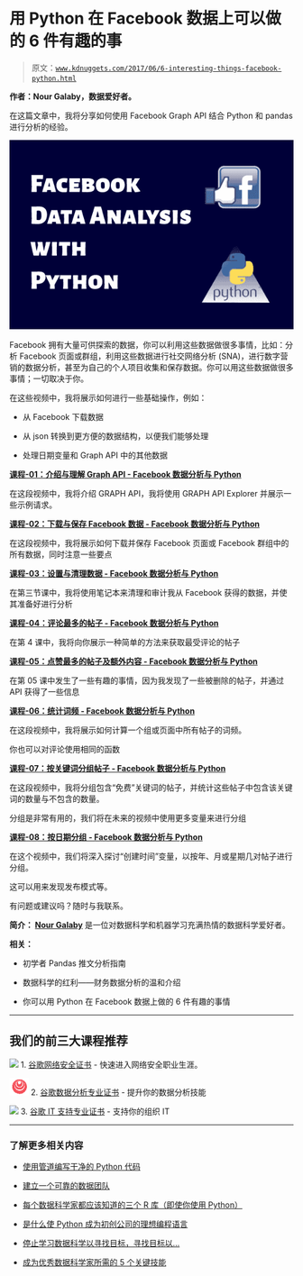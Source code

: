 # 用 Python 在 Facebook 数据上可以做的 6 件有趣的事

> 原文：[`www.kdnuggets.com/2017/06/6-interesting-things-facebook-python.html`](https://www.kdnuggets.com/2017/06/6-interesting-things-facebook-python.html)

**作者：Nour Galaby，数据爱好者。**

在这篇文章中，我将分享如何使用 Facebook Graph API 结合 Python 和 pandas 进行分析的经验。

![Facebook 数据分析](img/4fd395118870eff9654debebdf1a0b08.png)

Facebook 拥有大量可供探索的数据，你可以利用这些数据做很多事情，比如：分析 Facebook 页面或群组，利用这些数据进行社交网络分析 (SNA)，进行数字营销的数据分析，甚至为自己的个人项目收集和保存数据。你可以用这些数据做很多事情；一切取决于你。

在这些视频中，我将展示如何进行一些基础操作，例如：

+   从 Facebook 下载数据

+   从 json 转换到更方便的数据结构，以便我们能够处理

+   处理日期变量和 Graph API 中的其他数据

[**课程-01：介绍与理解 Graph API - Facebook 数据分析与 Python**](https://youtu.be/LmhjVT9gIwk)

在这段视频中，我将介绍 GRAPH API，我将使用 GRAPH API Explorer 并展示一些示例请求。

[**课程-02：下载与保存 Facebook 数据 - Facebook 数据分析与 Python**](https://youtu.be/0RcgBgBOiMI)

在这段视频中，我将展示如何下载并保存 Facebook 页面或 Facebook 群组中的所有数据，同时注意一些要点

[**课程-03：设置与清理数据 - Facebook 数据分析与 Python**](https://youtu.be/3KgkGpwEaN4)

在第三节课中，我将使用笔记本来清理和审计我从 Facebook 获得的数据，并使其准备好进行分析

[**课程-04：评论最多的帖子 - Facebook 数据分析与 Python**](https://youtu.be/QVPxMbIOG60)

在第 4 课中，我将向你展示一种简单的方法来获取最受评论的帖子

[**课程-05：点赞最多的帖子及额外内容 - Facebook 数据分析与 Python**](https://youtu.be/5E3j35jJ33s)

在第 05 课中发生了一些有趣的事情，因为我发现了一些被删除的帖子，并通过 API 获得了一些信息

[**课程-06：统计词频 - Facebook 数据分析与 Python**](https://youtu.be/qcc64-XAMqE)

在这段视频中，我将展示如何计算一个组或页面中所有帖子的词频。

你也可以对评论使用相同的函数

[**课程-07：按关键词分组帖子 - Facebook 数据分析与 Python**](https://youtu.be/9zQU2Z9saWU)

在这段视频中，我将分组包含“免费”关键词的帖子，并统计这些帖子中包含该关键词的数量与不包含的数量。

分组是非常有用的，我们将在未来的视频中使用更多变量来进行分组

[**课程-08：按日期分组 - Facebook 数据分析与 Python**](https://youtu.be/qgTDJLRX5nM)

在这个视频中，我们将深入探讨“创建时间”变量，以按年、月或星期几对帖子进行分组。

这可以用来发现发布模式等。

有问题或建议吗？随时与我联系。

**简介： [Nour Galaby](https://www.linkedin.com/in/nourgalaby/)** 是一位对数据科学和机器学习充满热情的数据科学爱好者。

**相关：**

+   初学者 Pandas 推文分析指南

+   数据科学的红利——财务数据分析的温和介绍

+   你可以用 Python 在 Facebook 数据上做的 6 件有趣的事情

* * *

## 我们的前三大课程推荐

![](img/0244c01ba9267c002ef39d4907e0b8fb.png) 1\. [谷歌网络安全证书](https://www.kdnuggets.com/google-cybersecurity) - 快速进入网络安全职业生涯。

![](img/e225c49c3c91745821c8c0368bf04711.png) 2\. [谷歌数据分析专业证书](https://www.kdnuggets.com/google-data-analytics) - 提升你的数据分析技能

![](img/0244c01ba9267c002ef39d4907e0b8fb.png) 3\. [谷歌 IT 支持专业证书](https://www.kdnuggets.com/google-itsupport) - 支持你的组织 IT

* * *

### 了解更多相关内容

+   [使用管道编写干净的 Python 代码](https://www.kdnuggets.com/2021/12/write-clean-python-code-pipes.html)

+   [建立一个可靠的数据团队](https://www.kdnuggets.com/2021/12/build-solid-data-team.html)

+   [每个数据科学家都应该知道的三个 R 库（即使你使用 Python）](https://www.kdnuggets.com/2021/12/three-r-libraries-every-data-scientist-know-even-python.html)

+   [是什么使 Python 成为初创公司的理想编程语言](https://www.kdnuggets.com/2021/12/makes-python-ideal-programming-language-startups.html)

+   [停止学习数据科学以寻找目标，寻找目标以…](https://www.kdnuggets.com/2021/12/stop-learning-data-science-find-purpose.html)

+   [成为优秀数据科学家所需的 5 个关键技能](https://www.kdnuggets.com/2021/12/5-key-skills-needed-become-great-data-scientist.html)
